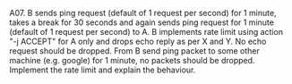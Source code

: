 A07. B sends ping request (default of 1 request per second) for 1 minute, takes a break for 30
seconds and again sends ping request for 1 minute (default of 1 request per second) to A. B
implements rate limit using action "-j ACCEPT" for A only and drops echo reply as per X and Y.
No echo request should be dropped. From B send ping packet to some other machine (e.g.
google) for 1 minute, no packets should be dropped. Implement the rate limit and explain the
behaviour.
